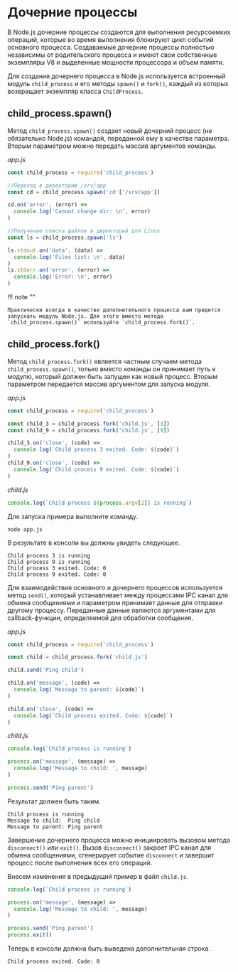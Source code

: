 # Дочерние процессы

В Node.js дочерние процессы создаются для выполнения ресурсоемких операций, которые во время выполнения блокируют цикл событий основного процесса. Создаваемые дочерние процессы полностью независимы от родительского процесса и имеют свои собственные экземпляры V8 и выделенные мощности процессора и объем памяти.

Для создания дочернего процесса в Node.js используется встроенный модуль `child_process` и его методы `spawn()` и `fork()`, каждый из которых возвращает экземпляр класса `ChildProcess`.

## child_process.spawn()

Метод `child_process.spawn()` создает новый дочерний процесс (не обязательно Node.js) командой, переданной ему в качестве параметра. Вторым параметром можно передать массив аргументов команды.

_app.js_

```js
const child_process = require('child_process')

//Переход в директорию /srv/app
const cd = child_process.spawn('cd'['/srv/app'])

cd.on('error', (error) =>
  console.log('Cannot change dir: \n', error)
)

//Получение списка файлов и директорий для Linux
const ls = child_process.spawn('ls')

ls.stdout.on('data', (data) =>
  console.log('Files list: \n', data)
)
ls.stderr.on('error', (error) =>
  console.log('Error: \n', error)
)
```

!!! note ""

    Практически всегда в качестве дополнительного процесса вам придется запускать модуль Node.js. Для этого вместо метода `child_process.spawn()` используйте `child_process.fork()`.

## child_process.fork()

Метод `child_process.fork()` является частным случаем метода `child_process.spawn()`, только вместо команды он принимает путь к модулю, который должен быть запущен как новый процесс. Вторым параметром передается массив аргументом для запуска модуля.

_app.js_

```js
const child_process = require('child_process')

const child_3 = child_process.fork('child.js', [3])
const child_9 = child_process.fork('child.js', [9])

child_3.on('close', (code) =>
  console.log(`Child process 3 exited. Code: ${code}`)
)
child_9.on('close', (code) =>
  console.log(`Child process 9 exited. Code: ${code}`)
)
```

_child.js_

```js
console.log(`Child process ${process.argv[2]} is running`)
```

Для запуска примера выполните команду.

```
node app.js
```

В результате в консоли вы должны увидеть следующее.

```
Child process 3 is running
Child process 9 is running
Child process 3 exited. Code: 0
Child process 9 exited. Code: 0
```

Для взаимодействия основного и дочернего процессов используется метод `send()`, который устанавливает между процессами IPC канал для обмена сообщениями и параметром принимает данные для отправки другому процессу. Переданные данные являются аргументами для callback-функции, определяемой для обработки сообщения.

_app.js_

```js
const child_process = require('child_process')

const child = child_process.fork('child.js')

child.send('Ping child')

child.on('message', (code) =>
  console.log(`Message to parent: ${code}`)
)

child.on('close', (code) =>
  console.log(`Child process exited. Code: ${code}`)
)
```

_child.js_

```js
console.log(`Child process is running`)

process.on('message', (message) =>
  console.log('Message to child: ', message)
)

process.send('Ping parent')
```

Результат должен быть таким.

```
Child process is running
Message to child:  Ping child
Message to parent: Ping parent
```

Завершение дочернего процесса можно инициировать вызовом метода `disconnect()` или `exit()`. Вызов `disconnect()` закроет IPC канал для обмена сообщениями, сгенерирует событие `disconnect` и завершит процесс после выполнения всех его операций.

Внесем изменения в предыдущий пример в файл `child.js`.

```js
console.log(`Child process is running`)

process.on('message', (message) =>
  console.log('Message to child: ', message)
)

process.send('Ping parent')
process.exit()
```

Теперь в консоли должна быть выведена дополнительная строка.

```
Child process exited. Code: 0
```
